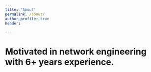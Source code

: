 ```yaml
---
title: "About"
permalink: /about/
author_profile: true
header:

---
```


 # Motivated in network engineering with 6+ years experience.
